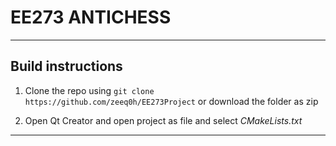 # **EE273 ANTICHESS**
---
## **Build instructions**
1. Clone the repo using `git clone https://github.com/zeeq0h/EE273Project`
or download the folder as zip

2. Open Qt Creator and open project as file and select *CMakeLists.txt*

---